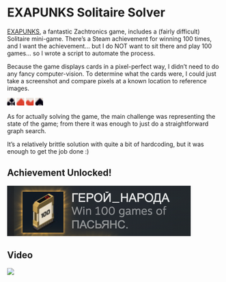 # EXAPUNKS Solitaire Solver

[EXAPUNKS](https://store.steampowered.com/app/716490/EXAPUNKS/), a fantastic Zachtronics game, includes a (fairly difficult) Solitaire mini-game. There’s a Steam achievement for winning 100 times, and I want the achievement... but I do NOT want to sit there and play 100 games... so I wrote a script to automate the process.

Because the game displays cards in a pixel-perfect way, I didn’t need to do any fancy computer-vision. To determine what the cards were, I could just take a screenshot and compare pixels at a known location to reference images.

<img src="src/1.png"> <img src="src/2.png"> <img src="src/3.png"> <img src="src/4.png">

As for actually solving the game, the main challenge was representing the state of the game; from there it was enough to just do a straightforward graph search.

It’s a relatively brittle solution with quite a bit of hardcoding, but it was enough to get the job done :)

## Achievement Unlocked!

<img src="Achievement.png" />

## Video

[<img src="https://img.youtube.com/vi/YgyINuzdsIM/maxresdefault.jpg" width="50%">](https://youtu.be/YgyINuzdsIM)
